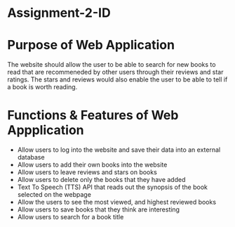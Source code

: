 # Assignment-2-ID

# Purpose of Web Application

The website should allow the user to be able to search for new books to read that are recommeneded by other users through their reviews and star ratings. The stars and reviews would also enable the user to be able to tell if a book is worth reading.

# Functions & Features of Web Appplication

- Allow users to log into the website and save their data into an external database
- Allow users to add their own books into the website
- Allow users to leave reviews and stars on books
- Allow users to delete only the books that they have added
- Text To Speech (TTS) API that reads out the synopsis of the book selected on the webpage
- Allow the users to see the most viewed, and highest reviewed books
- Allow users to save books that they think are interesting
- Allow users to search for a book title
